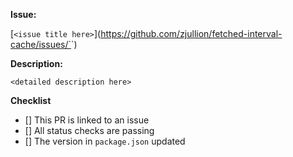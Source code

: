 **Issue:**

[`<issue title here>`](https://github.com/zjullion/fetched-interval-cache/issues/`<issue number here>`)

**Description:**

`<detailed description here>`

**Checklist**

- [] This PR is linked to an issue
- [] All status checks are passing
- [] The version in `package.json` updated
